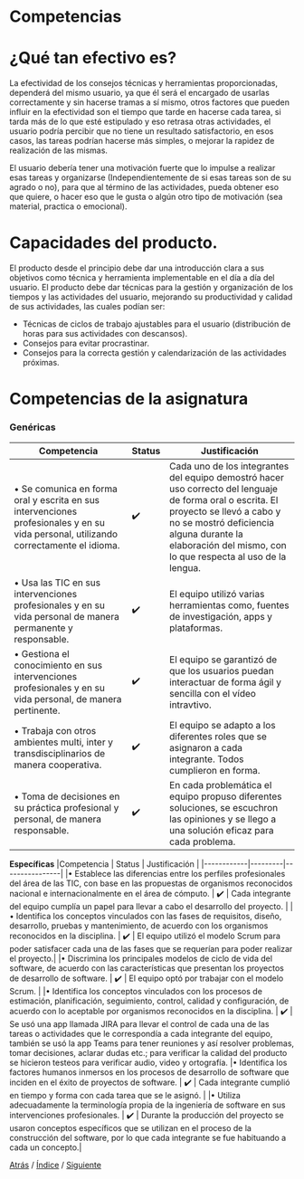 # Competencias

# ¿Qué tan efectivo es?
La efectividad de los consejos técnicas y herramientas proporcionadas, dependerá del mismo usuario, ya que él será el encargado de usarlas correctamente y sin hacerse tramas a sí mismo, otros factores que pueden influir en la efectividad son el tiempo que tarde en hacerse cada tarea, si tarda más de lo que esté estipulado y eso retrasa otras actividades, el usuario podría percibir que no tiene un resultado satisfactorio, en esos casos, las tareas podrían hacerse más simples, o mejorar la rapidez de realización de las mismas.

El usuario debería tener una motivación fuerte que lo impulse a realizar esas tareas y organizarse (Independientemente de si esas tareas son de su agrado o no), para que al término de las actividades, pueda obtener eso que quiere, o hacer eso que le gusta o algún otro tipo de motivación (sea material, practica o emocional).

# Capacidades del producto.
El producto desde el principio debe dar una introducción clara a sus objetivos como técnica y herramienta implementable en el día a día del usuario.
El producto debe dar técnicas para la gestión y organización de los tiempos y las actividades del usuario, mejorando su productividad y calidad de sus actividades, las cuales podían ser:

- Técnicas de ciclos de trabajo ajustables para el usuario (distribución de horas para sus actividades con descansos).
- Consejos para evitar procrastinar.
- Consejos para la correcta gestión y calendarización de las actividades próximas.

# Competencias de la asignatura

### Genéricas 

|Competencia |	Status |	Justificación |
|------------|---------|----------------|
|•	Se comunica en forma oral y escrita en sus intervenciones profesionales y en su vida personal, utilizando correctamente el idioma. |	:heavy_check_mark: | 	Cada uno de los integrantes del equipo demostró hacer uso correcto del lenguaje de forma oral o escrita. El proyecto se llevó a cabo y no se mostró deficiencia alguna durante la elaboración del mismo, con lo que respecta al uso de la lengua.|
|•	Usa las TIC en sus intervenciones profesionales y en su vida personal de manera permanente y responsable. |	:heavy_check_mark: |	El equipo utilizó varias herramientas como, fuentes de investigación, apps y plataformas. |
|•	Gestiona el conocimiento en sus intervenciones profesionales y en su vida personal, de manera pertinente.	| :heavy_check_mark: |	El equipo se garantizó de que los usuarios puedan interactuar de forma ágil y sencilla con el vídeo intravtivo.|
|•	Trabaja con otros ambientes multi, inter y transdisciplinarios de manera cooperativa. |	:heavy_check_mark:	| El equipo se adapto a los diferentes roles que se asignaron a cada integrante. Todos cumplieron en forma. | 
|•	Toma de decisiones en su práctica profesional y personal, de manera responsable. |	:heavy_check_mark:	| En cada problemática el equipo propuso diferentes soluciones, se escuchron las opiniones y se llego a una solución eficaz para cada problema. |


**Específicas**
|Competencia |	Status |	Justificación |
|------------|---------|----------------|
|•	Establece las diferencias entre los perfiles profesionales del área de las TIC, con base en las propuestas de organismos reconocidos nacional e internacionalmente en el área de cómputo.	| :heavy_check_mark: |	Cada integrante del equipo cumplía un papel para llevar a cabo el desarrollo del proyecto.  |
|•	Identifica los conceptos vinculados con las fases de requisitos, diseño, desarrollo, pruebas y mantenimiento, de acuerdo con los organismos reconocidos en la disciplina.	| :heavy_check_mark: |	El equipo utilizó el modelo Scrum para poder satisfacer cada una de las fases que se requerían para poder realizar el proyecto.|
|•	Discrimina los principales modelos de ciclo de vida del software, de acuerdo con las características que presentan los proyectos de desarrollo de software. |  :heavy_check_mark:	| El equipo optó por trabajar con el modelo Scrum. |
|•	Identifica los conceptos vinculados con los procesos de estimación, planificación, seguimiento, control, calidad y configuración, de acuerdo con lo aceptable por organismos reconocidos en la disciplina. |	:heavy_check_mark:	| Se usó una app llamada JIRA para llevar el control de cada una de las tareas o actividades que le correspondía a cada integrante del equipo, también se usó la app Teams para tener reuniones y así resolver problemas, tomar decisiones, aclarar dudas etc.; para verificar la calidad del producto se hicieron testeos para verificar audio, video y ortografía. 
|•	Identifica los factores humanos inmersos en los procesos de desarrollo de software que inciden en el éxito de proyectos de software.	| :heavy_check_mark:	| Cada integrante cumplió en tiempo y forma con cada tarea que se le asignó.  |
|•	Utiliza adecuadamente la terminología propia de la ingeniería de software en sus intervenciones profesionales. |	:heavy_check_mark:	| Durante la producción del proyecto se usaron conceptos específicos que se utilizan en el proceso de la construcción del software, por lo que cada integrante se fue habituando a cada un concepto.|




[Atrás](https://github.com/Ibis-C/Metodos-de-organizacion/blob/Segunda-Entrega/Documentacion/6.%20Datos%20de%20estudio%20e%20Investigacion.md#datos-de-estudio-e-investigación)
/ [Índice](https://github.com/Ibis-C/Metodos-de-organizacion/tree/Segunda-Entrega#%C3%ADndice-scroll) /
[Siguiente](https://github.com/Ibis-C/Metodos-de-organizacion/blob/Segunda-Entrega/Documentacion/8.%20Trabajo%20en%20equipo.md#trabajo-en-equipo)
